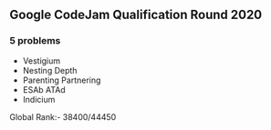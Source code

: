 ##  Google CodeJam Qualification Round 2020

### 5 problems
- Vestigium
- Nesting Depth
- Parenting Partnering
- ESAb ATAd
- Indicium

Global Rank:- 38400/44450

